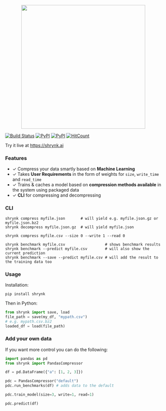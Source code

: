 <p align="center">
  <img src="./Shrynk.png" width="400rem"/>
</p>

[![Build Status](https://travis-ci.org/kootenpv/shrynk.svg?branch=master)](https://travis-ci.org/kootenpv/shrynk)
[![PyPI](https://img.shields.io/pypi/pyversions/shrynk.svg?style=flat-square&logo=python)](https://pypi.python.org/pypi/shrynk/)
[![PyPI](https://img.shields.io/pypi/v/shrynk.svg?style=flat-square&logo=pypi)](https://pypi.python.org/pypi/shrynk/)
[![HitCount](http://hits.dwyl.io/kootenpv/shrynk.svg)](http://hits.dwyl.io/kootenpv/shrynk)

Try it live at https://shrynk.ai

### Features

- ✓ Compress your data smartly based on **Machine Learning**
- ✓ Takes **User Requirements** in the form of weights for `size`, `write_time` and `read_time`
- ✓ Trains & caches a model based on **compression methods available** in the system using packaged data
- ✓ **CLI** for compressing and decompressing

### CLI

    shrynk compress myfile.json       # will yield e.g. myfile.json.gz or myfile.json.bz2
    shrynk decompress myfile.json.gz  # will yield myfile.json

    shrynk compress myfile.csv --size 0 --write 1 --read 0

    shrynk benchmark myfile.csv                  # shows benchmark results
    shrynk benchmark --predict myfile.csv        # will also show the current prediction
    shrynk benchmark --save --predict myfile.csv # will add the result to the training data too

### Usage

Installation:

    pip install shrynk

Then in Python:

```python
from shrynk import save, load
file_path = save(my_df, "mypath.csv")
# e.g. mypath.csv.bz2
loaded_df = load(file_path)
```

### Add your own data

If you want more control you can do the following:

```python
import pandas as pd
from shrynk import PandasCompressor

df = pd.DataFrame({"a": [1, 2, 3]})

pdc = PandasCompressor("default")
pdc.run_benchmarks(df) # adds data to the default

pdc.train_model(size=3, write=1, read=1)

pdc.predict(df)
```
